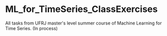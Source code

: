 # ML_for_TimeSeries_ClassExercises
 All tasks from UFRJ master's level summer course of Machine Learning for Time Series. (In process)

